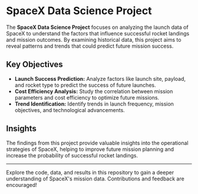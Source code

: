 # SpaceX Data Science Project

The **SpaceX Data Science Project** focuses on analyzing the launch data of SpaceX to understand the factors that influence successful rocket landings and mission outcomes. By examining historical data, this project aims to reveal patterns and trends that could predict future mission success.

## Key Objectives

- **Launch Success Prediction:** Analyze factors like launch site, payload, and rocket type to predict the success of future launches.
- **Cost Efficiency Analysis:** Study the correlation between mission parameters and cost efficiency to optimize future missions.
- **Trend Identification:** Identify trends in launch frequency, mission objectives, and technological advancements.

## Insights

The findings from this project provide valuable insights into the operational strategies of SpaceX, helping to improve future mission planning and increase the probability of successful rocket landings.

---

Explore the code, data, and results in this repository to gain a deeper understanding of SpaceX's mission data. Contributions and feedback are encouraged!
